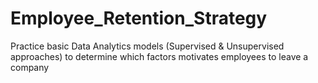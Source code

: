 # Employee_Retention_Strategy
Practice basic Data Analytics models (Supervised &amp; Unsupervised approaches) to determine which factors motivates employees to leave a company
